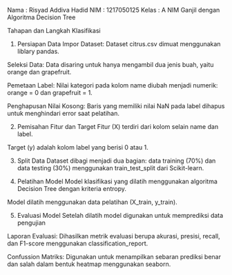 Nama  : Risyad Addiva Hadid
NIM   : 1217050125
Kelas : A
NIM Ganjil dengan Algoritma Decision Tree

Tahapan dan Langkah Klasifikasi 
1. Persiapan Data
Impor Dataset: Dataset citrus.csv dimuat menggunakan liblary pandas.

Seleksi Data: Data disaring untuk hanya mengambil dua jenis buah, yaitu orange dan grapefruit.

Pemetaan Label: Nilai kategori pada kolom name diubah menjadi numerik: orange = 0 dan grapefruit = 1.

Penghapusan Nilai Kosong: Baris yang memiliki nilai NaN pada label dihapus untuk menghindari error saat pelatihan.

2. Pemisahan Fitur dan Target
Fitur (X) terdiri dari kolom selain name dan label.

Target (y) adalah kolom label yang berisi 0 atau 1.

3. Split Data
Dataset dibagi menjadi dua bagian: data training (70%) dan data testing (30%) menggunakan train_test_split dari Scikit-learn.

4. Pelatihan Model
Model klasifikasi yang dilatih menggunakan algoritma Decision Tree dengan kriteria entropy.

Model dilatih menggunakan data pelatihan (X_train, y_train).

5. Evaluasi Model
Setelah dilatih model digunakan untuk memprediksi data pengujian 

Laporan Evaluasi: Dihasilkan metrik evaluasi berupa akurasi, presisi, recall, dan F1-score menggunakan classification_report.

Confussion Matriks: Digunakan untuk menampilkan sebaran prediksi benar dan salah dalam bentuk heatmap menggunakan seaborn.

